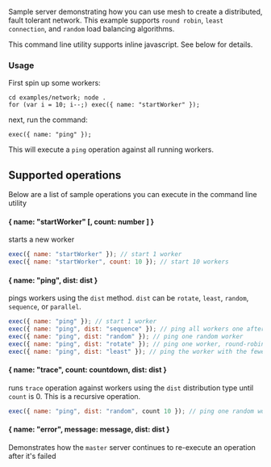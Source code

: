 Sample server demonstrating how you can use mesh to create a distributed, fault tolerant network. This
example supports `round robin`, `least connection`, and `random` load balancing algorithms.

This command line utility supports inline javascript. See below for details.

### Usage

First spin up some workers:

```
cd examples/network; node .
for (var i = 10; i--;) exec({ name: "startWorker" });
```

next, run the command:

```
exec({ name: "ping" });
```

This will execute a `ping` operation against all running workers.

## Supported operations

Below are a list of sample operations you can execute in the command line utility

#### { name: "startWorker" [, count: number ] }

starts a new worker

```javascript
exec({ name: "startWorker" }); // start 1 worker
exec({ name: "startWorker", count: 10 }); // start 10 workers
```

#### { name: "ping", dist: dist }

pings workers using the `dist` method. `dist` can be `rotate`, `least`, `random`, `sequence`,
or `parallel`.

```javascript
exec({ name: "ping" }); // start 1 worker
exec({ name: "ping", dist: "sequence" }); // ping all workers one after the other
exec({ name: "ping", dist: "random" }); // ping one random worker
exec({ name: "ping", dist: "rotate" }); // ping one worker, round-robin style
exec({ name: "ping", dist: "least" }); // ping the worker with the fewest running operations
```

#### { name: "trace", count: countdown, dist: dist }

runs `trace` operation against workers using the `dist` distribution type until `count` is 0. This
is a recursive operation.

```javascript
exec({ name: "ping", dist: "random", count 10 }); // ping one random worker until count is 0
```

#### { name: "error", message: message, dist: dist }

Demonstrates how the `master` server continues to re-execute an operation after it's failed
